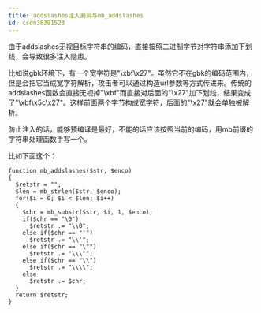 ```yaml
---
title: addslashes注入漏洞与mb_addslashes
id: csdn38391523
---
```


由于addslashes无视目标字符串的编码，直接按照二进制字节对字符串添加下划线，会导致很多注入隐患。

比如说gbk环境下，有一个宽字符是"\xbf\x27"。虽然它不在gbk的编码范围内，但是会把它当成宽字符解析，攻击者可以通过构造url参数等方式传进来。传统的addslashes函数会直接无视掉"\xbf"而直接对后面的"\x27"加下划线，结果变成了"\xbf\x5c\x27"。这样前面两个字节构成宽字符，后面的"\x27"就会单独被解析。

防止注入的话，能够预编译是最好，不能的话应该按照当前的编码，用mb前缀的字符串处理函数手写一个。

比如下面这个：

```
function mb_addslashes($str, $enco)
{
  $retstr = "";
  $len = mb_strlen($str, $enco);
  for($i = 0; $i < $len; $i++)
  {
    $chr = mb_substr($str, $i, 1, $enco);
    if($chr == "\0")
      $retstr .= "\\0";
    else if($chr == "'")
      $retstr .= "\\'";
    else if($chr == "\"")
      $retstr .= "\\\"";
    else if($chr == "\\")
      $retstr .= "\\\\";
    else 
      $retstr .= $chr;
  }
  return $retstr;
}
```